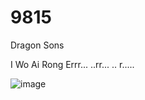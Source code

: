# 9815
Dragon Sons 


I Wo Ai Rong Errr...  ..rr... .. r.....


![image](https://github.com/chaosdp/9815/assets/123339503/b517309f-6b2e-4e0e-b595-d476fc9a3246)
